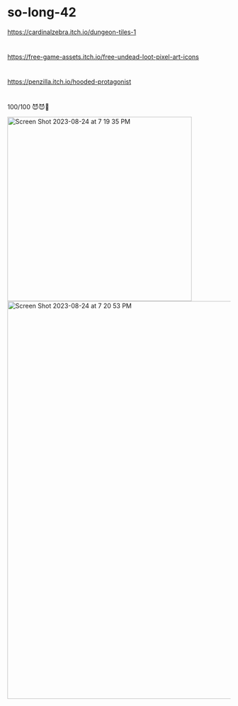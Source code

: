 # so-long-42

https://cardinalzebra.itch.io/dungeon-tiles-1
#
https://free-game-assets.itch.io/free-undead-loot-pixel-art-icons
#
https://penzilla.itch.io/hooded-protagonist
#
100/100 😈😈🥶



<img width="416" alt="Screen Shot 2023-08-24 at 7 19 35 PM" src="https://github.com/ezy0/so-long-42/assets/113242188/614b6325-b84c-4c8f-9dd0-8c48846b4a85">


<img width="898" alt="Screen Shot 2023-08-24 at 7 20 53 PM" src="https://github.com/ezy0/so-long-42/assets/113242188/d4cecd12-4aa4-4950-a2ca-61a29964d8e0">
